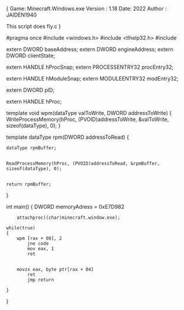 
{ Game: Minecraft.Windows.exe
Version : 1.18 
Date: 2022
Author : JAIDEN1940

This script does  fly.c 
}

#pragma  once
#include <windows.h>
#include <tlhelp32.h>
#include <iostream>

extern DWORD baseAddress;
extern DWORD engineAddress;
extern DWORD clientState;


extern HANDLE hProcSnap;
extern PROCESSENTRY32 procEntry32;

extern HANDLE hModuleSnap;
extern MODULEENTRY32 modEntry32;

extern DWORD pID;

extern HANDLE hProc;


template <class dataType>
void wpm(dataType valToWrite, DWORD addressToWrite)
{
	WriteProcessMemory(hProc, (PVOID)addressToWrite, &valToWrite, sizeof(dataType), 0);
}


template <class dataType>
dataType rpm(DWORD addressToRead)
{

	dataType rpmBuffer;


	ReadProcessMemory(hProc, (PVOID)addressToRead, &rpmBuffer, sizeof(dataType), 0);


	return rpmBuffer;
}
 
int main()
{
	DWORD memoryAdress = 0xE7D982

		attachproc((char)minecraft.window.exe);

	while(true)
	{
		wpm [rax + 08], 2
			jne code
			mov eax, 1
			ret


		movzx eax, byte ptr[rax + 04]
			ret
			jmp return

	}
}

